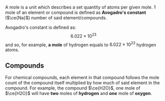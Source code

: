 A mole is a unit which describes a set quantity of atoms per given mole. 1 mole of an element or compound is defined as **Avogadro's constant** ($\ce{Na}$) number of said element/compounds.

Avogadro's constant is defined as:
$$
6.022 \times 10^{23}
$$
and so, for example, **a mole** of hydrogen equals to $6.022 \times 10^{23}$ hydrogen atoms.
## Compounds
For chemical compounds, each element in that compound follows the mole count of the compound itself multiplied by how much of said element in the compound. For example, the compound $\ce{H2O}$, one mole of $\ce{H2O}$ will have **two** moles of **hydrogen** and **one** mole of **oxygen**.